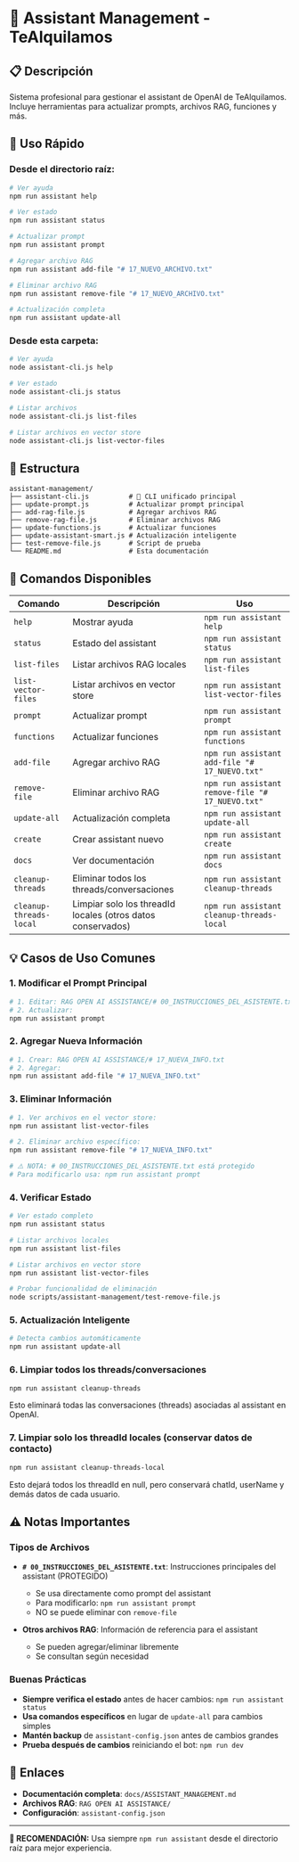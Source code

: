 # 🤖 Assistant Management - TeAlquilamos

## **📋 Descripción**

Sistema profesional para gestionar el assistant de OpenAI de TeAlquilamos. Incluye herramientas para actualizar prompts, archivos RAG, funciones y más.

## **🚀 Uso Rápido**

### **Desde el directorio raíz:**
```bash
# Ver ayuda
npm run assistant help

# Ver estado
npm run assistant status

# Actualizar prompt
npm run assistant prompt

# Agregar archivo RAG
npm run assistant add-file "# 17_NUEVO_ARCHIVO.txt"

# Eliminar archivo RAG
npm run assistant remove-file "# 17_NUEVO_ARCHIVO.txt"

# Actualización completa
npm run assistant update-all
```

### **Desde esta carpeta:**
```bash
# Ver ayuda
node assistant-cli.js help

# Ver estado
node assistant-cli.js status

# Listar archivos
node assistant-cli.js list-files

# Listar archivos en vector store
node assistant-cli.js list-vector-files
```

## **📁 Estructura**

```
assistant-management/
├── assistant-cli.js          # 🎯 CLI unificado principal
├── update-prompt.js          # Actualizar prompt principal
├── add-rag-file.js           # Agregar archivos RAG
├── remove-rag-file.js        # Eliminar archivos RAG
├── update-functions.js       # Actualizar funciones
├── update-assistant-smart.js # Actualización inteligente
├── test-remove-file.js       # Script de prueba
└── README.md                 # Esta documentación
```

## **🔧 Comandos Disponibles**

| Comando | Descripción | Uso |
|---------|-------------|-----|
| `help` | Mostrar ayuda | `npm run assistant help` |
| `status` | Estado del assistant | `npm run assistant status` |
| `list-files` | Listar archivos RAG locales | `npm run assistant list-files` |
| `list-vector-files` | Listar archivos en vector store | `npm run assistant list-vector-files` |
| `prompt` | Actualizar prompt | `npm run assistant prompt` |
| `functions` | Actualizar funciones | `npm run assistant functions` |
| `add-file` | Agregar archivo RAG | `npm run assistant add-file "# 17_NUEVO.txt"` |
| `remove-file` | Eliminar archivo RAG | `npm run assistant remove-file "# 17_NUEVO.txt"` |
| `update-all` | Actualización completa | `npm run assistant update-all` |
| `create` | Crear assistant nuevo | `npm run assistant create` |
| `docs` | Ver documentación | `npm run assistant docs` |
| `cleanup-threads` | Eliminar todos los threads/conversaciones | `npm run assistant cleanup-threads` |
| `cleanup-threads-local` | Limpiar solo los threadId locales (otros datos conservados) | `npm run assistant cleanup-threads-local` |

## **💡 Casos de Uso Comunes**

### **1. Modificar el Prompt Principal**
```bash
# 1. Editar: RAG OPEN AI ASSISTANCE/# 00_INSTRUCCIONES_DEL_ASISTENTE.txt
# 2. Actualizar:
npm run assistant prompt
```

### **2. Agregar Nueva Información**
```bash
# 1. Crear: RAG OPEN AI ASSISTANCE/# 17_NUEVA_INFO.txt
# 2. Agregar:
npm run assistant add-file "# 17_NUEVA_INFO.txt"
```

### **3. Eliminar Información**
```bash
# 1. Ver archivos en el vector store:
npm run assistant list-vector-files

# 2. Eliminar archivo específico:
npm run assistant remove-file "# 17_NUEVA_INFO.txt"

# ⚠️ NOTA: # 00_INSTRUCCIONES_DEL_ASISTENTE.txt está protegido
# Para modificarlo usa: npm run assistant prompt
```

### **4. Verificar Estado**
```bash
# Ver estado completo
npm run assistant status

# Listar archivos locales
npm run assistant list-files

# Listar archivos en vector store
npm run assistant list-vector-files

# Probar funcionalidad de eliminación
node scripts/assistant-management/test-remove-file.js
```

### **5. Actualización Inteligente**
```bash
# Detecta cambios automáticamente
npm run assistant update-all
```

### **6. Limpiar todos los threads/conversaciones**
```bash
npm run assistant cleanup-threads
```
Esto eliminará todas las conversaciones (threads) asociadas al assistant en OpenAI.

### **7. Limpiar solo los threadId locales (conservar datos de contacto)**
```bash
npm run assistant cleanup-threads-local
```
Esto dejará todos los threadId en null, pero conservará chatId, userName y demás datos de cada usuario.

## **⚠️ Notas Importantes**

### **Tipos de Archivos**
- **`# 00_INSTRUCCIONES_DEL_ASISTENTE.txt`**: Instrucciones principales del assistant (PROTEGIDO)
  - Se usa directamente como prompt del assistant
  - Para modificarlo: `npm run assistant prompt`
  - NO se puede eliminar con `remove-file`

- **Otros archivos RAG**: Información de referencia para el assistant
  - Se pueden agregar/eliminar libremente
  - Se consultan según necesidad

### **Buenas Prácticas**
- **Siempre verifica el estado** antes de hacer cambios: `npm run assistant status`
- **Usa comandos específicos** en lugar de `update-all` para cambios simples
- **Mantén backup** de `assistant-config.json` antes de cambios grandes
- **Prueba después de cambios** reiniciando el bot: `npm run dev`

## **🔗 Enlaces**

- **Documentación completa**: `docs/ASSISTANT_MANAGEMENT.md`
- **Archivos RAG**: `RAG OPEN AI ASSISTANCE/`
- **Configuración**: `assistant-config.json`

---

**🎯 RECOMENDACIÓN:** Usa siempre `npm run assistant` desde el directorio raíz para mejor experiencia. 